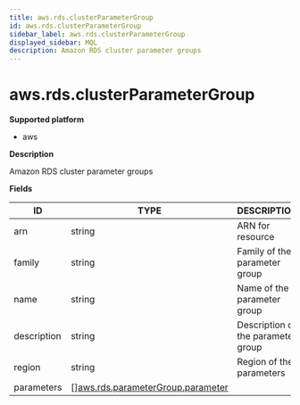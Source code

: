 ```yaml
---
title: aws.rds.clusterParameterGroup
id: aws.rds.clusterParameterGroup
sidebar_label: aws.rds.clusterParameterGroup
displayed_sidebar: MQL
description: Amazon RDS cluster parameter groups
---
```


# aws.rds.clusterParameterGroup

**Supported platform**

- aws

**Description**

Amazon RDS cluster parameter groups

**Fields**

| ID          | TYPE                                                                              | DESCRIPTION                        |
| ----------- | --------------------------------------------------------------------------------- | ---------------------------------- |
| arn         | string                                                                            | ARN for resource                   |
| family      | string                                                                            | Family of the parameter group      |
| name        | string                                                                            | Name of the parameter group        |
| description | string                                                                            | Description of the parameter group |
| region      | string                                                                            | Region of the parameters           |
| parameters  | &#91;&#93;[aws.rds.parameterGroup.parameter](aws.rds.parametergroup.parameter.md) |                                    |
